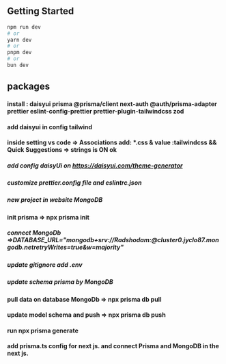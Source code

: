 ## Getting Started

```bash
npm run dev
# or
yarn dev
# or
pnpm dev
# or
bun dev
```

## packages

#### install : daisyui prisma @prisma/client next-auth @auth/prisma-adapter prettier eslint-config-prettier prettier-plugin-tailwindcss zod

#### add daisyui in config tailwind

#### inside setting vs code => Associations add: \*.css & value :tailwindcss && Quick Suggestions => strings is ON ok

##### add config daisyUi on https://daisyui.com/theme-generator
##### customize prettier.config file and eslintrc.json 

##### new project in website MongoDB
#### init prisma => npx prisma init

##### connect MongoDb  =>DATABASE_URL="mongodb+srv://Radshodam:<passwordAccessUser>@cluster0.jyclo87.mongodb.net<NameDatabaseCustom>retryWrites=true&w=majority"

##### update gitignore add .env

##### update schema prisma by MongoDB

#### pull data on database MongoDb => npx prisma db pull

#### update model schema and push => npx prisma db push

#### run npx prisma generate

#### add prisma.ts config for next js. and connect Prisma and MongoDB in the next js.